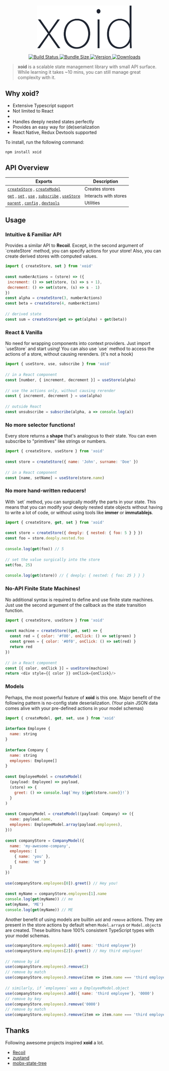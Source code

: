 <p align="center">
  <img width="300" src="logo.png" />
</p> 

<p align="center">
  <a href="https://github.com/onurkerimov/xoid/actions?query=workflow%3ALint" >
    <img alt="Build Status" src="https://img.shields.io/github/workflow/status/onurkerimov/xoid/Lint?style=flat&colorA=293140&colorB=293140">
  </a>
  <a href="https://bundlephobia.com/result?p=xoid" >
    <img alt="Bundle Size" src="https://img.shields.io/bundlephobia/min/xoid?label=bundle%20size&style=flat&colorA=293140&colorB=293140">
  </a>
  <a href="https://www.npmjs.com/package/xoid">
    <img alt="Version" src="https://img.shields.io/npm/v/xoid?style=flat&colorA=293140&colorB=293140">
  </a>
  <a href="https://www.npmjs.com/package/xoid">
    <img alt="Downloads" src="https://img.shields.io/npm/dt/xoid.svg?style=flat&colorA=293140&colorB=293140"/>
  </a>
</p>

> **xoid** is a scalable state management library with small API surface. 
> While learning it takes  ~10 mins, you can still manage great complexity with it.

## Why **xoid**?

- Extensive Typescript support
- Not limited to React
-
- Handles deeply nested states perfectly
- Provides an easy way for (de)serialization
- React Native, Redux Devtools supported

To install, run the following command:

```bash
npm install xoid
```

## API Overview

| Exports 	| Description 	|
|-	|-	|
| [`createStore`](#createstore) , [`createModel`](#createmodel) 	| Creates stores |
| [`get`](#get) , [`set`](#set) , [`use`](#use) , [`subscribe`](#subscribe) , [`useStore`](hooks#usestore) | Interacts with stores |
|  [`parent`](#parent) , [`config`](#config) , [`devtools`](#devtools) | Utilities |

## Usage

### Intuitive & Familiar API

Provides a similar API to **Recoil**. 
Except, in the second argument of \`createStore\` method, you can specify actions for your store! Also, you can create derived stores with computed values.

```js
import { createStore, set } from 'xoid'

const numberActions = (store) => ({
 increment: () => set(store, (s) => s + 1),
 decrement: () => set(store, (s) => s - 1)
})
const alpha = createStore(3, numberActions)
const beta = createStore(4, numberActions)

// derived state
const sum = createStore(get => get(alpha) + get(beta))
```

### React & Vanilla

No need for wrapping components into context providers. 
Just import \`useStore\` and start using! You can also use \`use\` method to access the actions of a store, without causing rerenders. (it's not a hook)

```js
import { useStore, use, subscribe } from 'xoid'

// in a React component
const [number, { increment, decrement }] = useStore(alpha)

// use the actions only, without causing rerender
const { increment, decrement } = use(alpha)

// outside React
const unsubscribe = subscribe(alpha, a => console.log(a))
```

### No more selector functions!

Every store returns a **shape** that's analogous to their state. 
You can even subscribe to "primitives" like strings or numbers.

```js
import { createStore, useStore } from 'xoid'

const store = createStore({ name: 'John', surname: 'Doe' })

// in a React component
const [name, setName] = useStore(store.name)
```

### No more hand-written reducers!

With \`set\` method, you can surgically modify the parts in your state.
This means that you can modify your deeply nested state objects without having to write a lot of code, or without using tools like **immer** or **immutablejs**.

```js
import { createStore, get, set } from 'xoid'

const store = createStore({ deeply: { nested: { foo: 5 } } })
const foo = store.deeply.nested.foo

console.log(get(foo)) // 5

// set the value surgically into the store
set(foo, 25)

console.log(get(store)) // { deeply: { nested: { foo: 25 } } }
```

### No-API Finite State Machines!
No additional syntax is required to define and use finite state machines. Just use the second argument of the callback as the state transition function.

```js
import { createStore, useStore } from 'xoid'

const machine = createStore((get, set) => {
  const red = { color: '#f00', onClick: () => set(green) }
  const green = { color: '#0f0', onClick: () => set(red) }
  return red
})

// in a React component
const [{ color, onClick }] = useStore(machine)
return <div style={{ color }} onClick={onClick}/>
```

### Models 
Perhaps, the most powerful feature of **xoid** is this one. Major benefit of the following pattern is no-config state deserialization. (Your plain JSON data comes alive with your pre-defined actions in your model schemas) 

```js
import { createModel, get, set, use } from 'xoid'

interface Employee {
  name: string
}

interface Company {
  name: string
  employees: Employee[]
}

const EmployeeModel = createModel(
  (payload: Employee) => payload, 
  (store) => {
    greet: () => console.log(`Hey ${get(store.name)}!`)
  }
)

const CompanyModel = createModel((payload: Company) => ({
  name: payload.name,
  employees: EmployeeModel.array(payload.employees),
}))

const companyStore = CompanyModel({
  name: 'my-awesome-company',
  employees: [
    { name: 'you' },
    { name: 'me' }
  ]
})

use(companyStore.employees[0]).greet() // Hey you!

const myName = companyStore.employees[1].name
console.log(get(myName)) // me
set(myName, 'ME')
console.log(get(myName)) // ME
```

Another benefit of using models are builtin `add` and `remove` actions. They are present in the store actions by default when `Model.array`s or `Model.object`s are created. These builtins have 100% consistent TypeScript types with your model schemas.

```js
use(companyStore.employees).add({ name: 'third employee'})
use(companyStore.employees[2]).greet() // Hey third employee!

// remove by id
use(companyStore.employees).remove(2)
// remove by match
use(companyStore.employees).remove(item => item.name === 'third employee')

// similarly, if `employees` was a EmployeeModel.object
use(companyStore.employees).add({ name: 'third employee'}, '0000')
// remove by key
use(companyStore.employees).remove('0000')
// remove by match
use(companyStore.employees).remove(item => item.name === 'third employee')

```

## Thanks
Following awesome projects inspired **xoid** a lot.
- [Recoil](https://github.com/facebookexperimental/Recoil)
- [zustand](https://github.com/pmndrs/zustand)
- [mobx-state-tree](https://github.com/mobxjs/mobx-state-tree)
